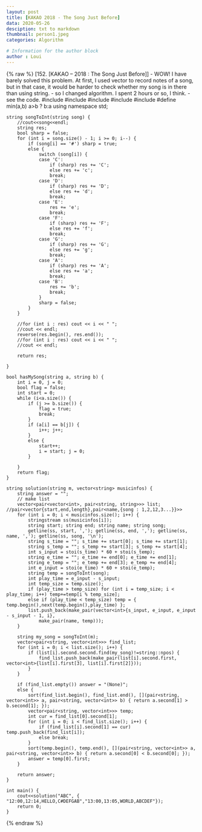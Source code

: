 ```yaml
---
layout: post
title: [KAKAO 2018 - The Song Just Before]
data: 2020-05-26
desciption: txt to markdown
thumbnail: person1.jpeg
categories: Algorithm

# Information for the author block
author : Loui
---
```


{% raw %}
	﻿[152. [KAKAO – 2018 : The Song Just Before]] 
	- WOW! I have barely solved this problem. At first, I used vector to record notes of a song, but in that case, it would be harder to check whether my song is in there than using string.
	- so I changed algorithm. I spent 2 hours or so, I think.
	- see the code.
	#include <string>
	#include<iostream>
	#include <vector>
	#include <sstream>
	#include<algorithm>
	#define min(a,b) a>b ? b:a
	using namespace std;
	
	string songToInt(string song) {
		//cout<<song<<endl;
		string res;
		bool sharp = false;
		for (int i = song.size() - 1; i >= 0; i--) {
			if (song[i] == '#') sharp = true;
			else {
				switch (song[i]) {
				case 'C':
					if (sharp) res += 'C';
					else res += 'c';
					break;
				case 'D':
					if (sharp) res += 'D';
					else res += 'd';
					break;
				case 'E':
					res += 'e';
					break;
				case 'F':
					if (sharp) res += 'F';
					else res += 'f';
					break;
				case 'G':
					if (sharp) res += 'G';
					else res += 'g';
					break;
				case 'A':
					if (sharp) res += 'A';
					else res += 'a';
					break;
				case 'B':
					res += 'b';
					break;
				}
				sharp = false;
			}
		}
		
		//for (int i : res) cout << i << " ";
		//cout << endl;
		reverse(res.begin(), res.end());
		//for (int i : res) cout << i << " ";
		//cout << endl;
	
		return res;
	
	}
	
	bool hasMySong(string a, string b) {
		int i = 0, j = 0;
		bool flag = false;
		int start = 0;
		while (i<a.size()) {
			if (j >= b.size()) {
				flag = true;
				break;
			}
			if (a[i] == b[j]) {
				i++; j++;
			}
			else {
				start++;
				i = start; j = 0;
			}
	
		}
		return flag;
	}
	
	string solution(string m, vector<string> musicinfos) {
		string answer = "";
		// make list
		vector<pair<vector<int>, pair<string, string>>> list; //pair<vector{start,end,length},pair<name,{song : 1,2,12,3...}}>>
		for (int i = 0; i < musicinfos.size(); i++) {
			stringstream ss(musicinfos[i]);
			string start; string end; string name; string song;
			getline(ss, start, ','); getline(ss, end, ','); getline(ss, name, ','); getline(ss, song, '\n');
			string s_time = ""; s_time += start[0]; s_time += start[1];
			string s_temp = ""; s_temp += start[3]; s_temp += start[4];
			int s_input = stoi(s_time) * 60 + stoi(s_temp);
			string e_time = ""; e_time += end[0]; e_time += end[1];
			string e_temp = ""; e_temp += end[3]; e_temp += end[4];
			int e_input = stoi(e_time) * 60 + stoi(e_temp);
			string temp = songToInt(song);
			int play_time = e_input - s_input;
			int temp_size = temp.size();
			if (play_time > temp_size) for (int i = temp_size; i < play_time; i++) temp+=temp[i % temp_size];
			else if (play_time < temp_size) temp = { temp.begin(),next(temp.begin(),play_time) };
			list.push_back(make_pair(vector<int>{s_input, e_input, e_input - s_input - 1, i},
				make_pair(name, temp)));
		}
		
		string my_song = songToInt(m);
		vector<pair<string, vector<int>>> find_list;
		for (int i = 0; i < list.size(); i++) {
			if (list[i].second.second.find(my_song)!=string::npos) {
				find_list.push_back(make_pair(list[i].second.first, vector<int>{list[i].first[3], list[i].first[2]}));
			}
		}
	
		if (find_list.empty()) answer = "(None)";
		else {
			sort(find_list.begin(), find_list.end(), [](pair<string, vector<int>> a, pair<string, vector<int>> b) { return a.second[1] > b.second[1]; });
			vector<pair<string, vector<int>>> temp;	
			int cur = find_list[0].second[1];
			for (int i = 0; i < find_list.size(); i++) {
				if (find_list[i].second[1] == cur) temp.push_back(find_list[i]);
				else break;
			}
			sort(temp.begin(), temp.end(), [](pair<string, vector<int>> a, pair<string, vector<int>> b) { return a.second[0] < b.second[0]; });
			answer = temp[0].first;
		}
	
		return answer;
	}
	
	int main() {
		cout<<solution("ABC", { "12:00,12:14,HELLO,C#DEFGAB","13:00,13:05,WORLD,ABCDEF"});
		return 0;
	}
	
{% endraw %}
